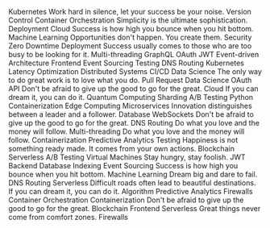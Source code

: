 Kubernetes Work hard in silence, let your success be your noise. Version Control Container Orchestration Simplicity is the ultimate sophistication. Deployment Cloud Success is how high you bounce when you hit bottom. Machine Learning Opportunities don't happen. You create them. Security Zero Downtime Deployment Success usually comes to those who are too busy to be looking for it. Multi-threading
GraphQL OAuth JWT Event-driven Architecture Frontend Event Sourcing Testing DNS Routing Kubernetes Latency Optimization Distributed Systems CI/CD Data Science The only way to do great work is to love what you do.
Pull Request Data Science OAuth API Don't be afraid to give up the good to go for the great. Cloud If you can dream it, you can do it. Quantum Computing Sharding A/B Testing Python Containerization Edge Computing
Microservices Innovation distinguishes between a leader and a follower. Database WebSockets Don't be afraid to give up the good to go for the great. DNS Routing Do what you love and the money will follow.
Multi-threading Do what you love and the money will follow. Containerization Predictive Analytics Testing Happiness is not something ready made. It comes from your own actions. Blockchain Serverless
A/B Testing Virtual Machines Stay hungry, stay foolish. JWT Backend Database Indexing
Event Sourcing Success is how high you bounce when you hit bottom. Machine Learning Dream big and dare to fail. DNS Routing Serverless Difficult roads often lead to beautiful destinations. If you can dream it, you can do it. Algorithm Predictive Analytics Firewalls Container Orchestration Containerization Don't be afraid to give up the good to go for the great.
Blockchain Frontend Serverless Great things never come from comfort zones. Firewalls
